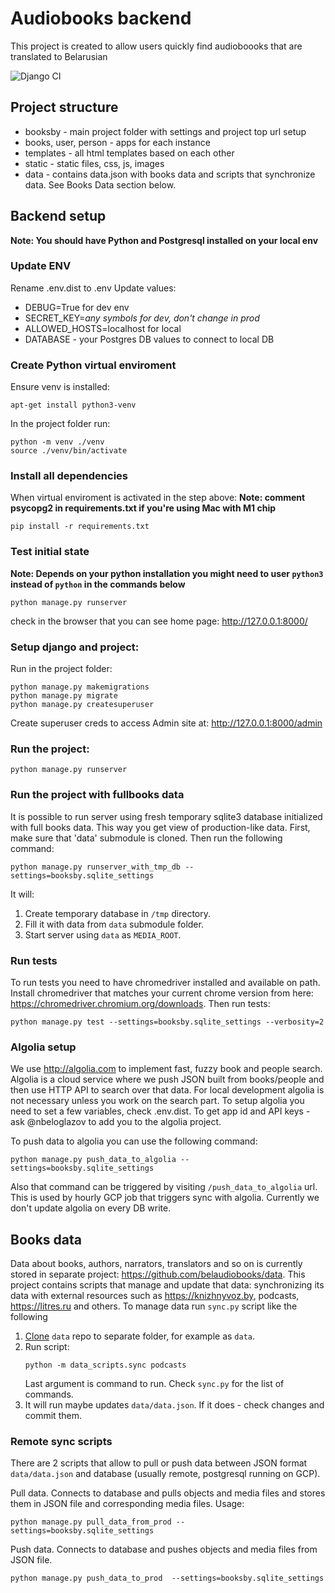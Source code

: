 # Audiobooks backend

This project is created to allow users quickly find audioboooks that are translated to Belarusian

![Django CI](https://github.com/belaudiobooks/website/actions/workflows/django.yml/badge.svg)

## Project structure
* booksby - main project folder with settings and project top url setup
* books, user, person - apps for each instance 
* templates - all html templates based on each other
* static - static files, css, js, images
* data - contains data.json with books data and scripts that synchronize data. See Books Data section below.

## Backend setup

**Note: You should have Python and Postgresql installed on your local env**

### Update ENV

Rename .env.dist to .env
Update values:
* DEBUG=True for dev env
* SECRET_KEY=_any symbols for dev, don't change in prod_
* ALLOWED_HOSTS=localhost for local
* DATABASE - your Postgres DB values to connect to local DB

### Create Python virtual enviroment

Ensure venv is installed:
```
apt-get install python3-venv
```

In the project folder run:
```
python -m venv ./venv
source ./venv/bin/activate
```

### Install all dependencies

When virtual enviroment is activated in the step above:
**Note: comment psycopg2 in requirements.txt if you're using Mac with M1 chip**
```
pip install -r requirements.txt
```

### Test initial state
**Note: Depends on your python installation you might need to user `python3` instead of `python` in the commands below**
```
python manage.py runserver
```
check in the browser that you can see home page: http://127.0.0.1:8000/

### Setup django and project:

Run in the project folder:
```
python manage.py makemigrations
python manage.py migrate
python manage.py createsuperuser
```
Create superuser creds to access Admin site at: http://127.0.0.1:8000/admin

### Run the project:
```
python manage.py runserver
```

### Run the project with fullbooks data
It is possible to run server using fresh temporary sqlite3 database initialized with full books data. This way you get view of production-like data. First, make sure that 'data' submodule is cloned. Then run the following command:

```shell
python manage.py runserver_with_tmp_db --settings=booksby.sqlite_settings
```

It will:
1. Create temporary database in `/tmp` directory.
2. Fill it with data from `data` submodule folder.
3. Start server using `data` as `MEDIA_ROOT`.

### Run tests

To run tests you need to have chromedriver installed and available on path. Install chromedriver that matches your current chrome version from here: https://chromedriver.chromium.org/downloads. Then run tests:

```shell
python manage.py test --settings=booksby.sqlite_settings --verbosity=2
```

### Algolia setup

We use http://algolia.com to implement fast, fuzzy book and people search. Algolia is a cloud service where we push JSON built from books/people and then use HTTP API to search over that data. For local development algolia is not necessary unless you work on the search part. To setup algolia you need to set a few variables, check .env.dist. To get app id and API keys - ask @nbeloglazov to add you to the algolia project. 

To push data to algolia you can use the following command:

```shell
python manage.py push_data_to_algolia --settings=booksby.sqlite_settings
```

Also that command can be triggered by visiting `/push_data_to_algolia` url. This is used by hourly GCP job that triggers sync with algolia. Currently we don't update algolia on every DB write.

## Books data

Data about books, authors, narrators, translators and so on is currently stored in separate project: https://github.com/belaudiobooks/data. This project contains scripts that manage and update that data: synchronizing its data with external resources such as https://knizhnyvoz.by, podcasts, https://litres.ru and others. To manage data run `sync.py` script like the following

1. [Clone](https://github.blog/2016-02-01-working-with-submodules/) `data` repo to separate folder, 
    for example as `data`.
2. Run script:
    ```shell
    python -m data_scripts.sync podcasts
    ```
    Last argument is command to run. Check `sync.py` for the list of commands.
3. It will run maybe updates `data/data.json`. If it does - check changes and commit them.

### Remote sync scripts

There are 2 scripts that allow to pull or push data between JSON format `data/data.json` and database (usually remote, postgresql running on GCP). 

Pull data. Connects to database and pulls objects and media files and stores them in JSON file and corresponding media files. Usage:

```shell
python manage.py pull_data_from_prod --settings=booksby.sqlite_settings
```

Push data. Connects to database and pushes objects and media files from JSON file.

```shell
python manage.py push_data_to_prod  --settings=booksby.sqlite_settings 
```